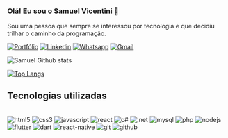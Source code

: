 ### Olá! Eu sou o Samuel Vicentini 👋
Sou uma pessoa que sempre se interessou por tecnologia e que decidiu trilhar o caminho da programação.

[![Portfólio](https://img.shields.io/website?label=SamuelVicentini.com&style=for-the-badge&url=http://samuelvicentini.com.br/)](http://samuelvicentini.com.br/)
[![Linkedin](https://img.shields.io/badge/LinkedIn-0077B5?style=for-the-badge&logo=linkedin&logoColor=white)](https://www.linkedin.com/in/samuel-vicentini-327633262/)
[![Whatsapp](https://img.shields.io/badge/WhatsApp-25D366?style=for-the-badge&logo=whatsapp&logoColor=white)](https://wa.me/5511963101881?text=Ol%C3%A1%2C%20eu%20vi%20o%20seu%20portf%C3%B3lio%20e%20gostaria%20de%20entrar%20em%20contato%21)
[![Gmail](https://img.shields.io/badge/Gmail-D14836?style=for-the-badge&logo=gmail&logoColor=white)](http://samuelvicentini.com.br/#contato)


![Samuel Github stats](https://github-readme-stats-sigma-five.vercel.app/api?username=samuel-vicentini&show_icons=true&theme=tokyonight)

[![Top Langs](https://github-readme-stats-sigma-five.vercel.app/api/top-langs/?username=samuel-vicentini&layout=compact&theme=dracula)](https://github.com/anuraghazra/github-readme-stats)

## Tecnologias utilizadas

<div style="display: inline_block; align='center'"><br/>
    <img  alt="html5" src="https://img.shields.io/badge/HTML5-E34F26?style=for-the-badge&logo=html5&logoColor=white"/>
    <img  alt="css3" src="https://img.shields.io/badge/CSS3-1572B6?style=for-the-badge&logo=css3&logoColor=white"/>
    <img  alt="javascript" src="https://img.shields.io/badge/JavaScript-F7DF1E?style=for-the-badge&logo=javascript&logoColor=black"/>
    <img  alt="react" src="https://img.shields.io/badge/React-20232A?style=for-the-badge&logo=react&logoColor=61DAFB"/>
    <img  alt="c#" src="https://img.shields.io/badge/C%23-239120?style=for-the-badge&logo=c-sharp&logoColor=white"/>    
    <img  alt=".net" src="https://img.shields.io/badge/.NET-5C2D91?style=for-the-badge&logo=.net&logoColor=white"/>
    <img  alt="mysql" src="https://img.shields.io/badge/MySQL-00000F?style=for-the-badge&logo=mysql&logoColor=white"/>
    <img  alt="php" src="https://img.shields.io/badge/PHP-777BB4?style=for-the-badge&logo=php&logoColor=white"/>
    <img  alt="nodejs" src="https://img.shields.io/badge/Node.js-43853D?style=for-the-badge&logo=node.js&logoColor=white"/>
    <img  alt="flutter" src="https://img.shields.io/badge/Flutter-02569B?style=for-the-badge&logo=flutter&logoColor=white"/>
    <img  alt="dart" src="https://img.shields.io/badge/Dart-0175C2?style=for-the-badge&logo=dart&logoColor=white"/>
    <img  alt="react-native" src="https://img.shields.io/badge/React_Native-20232A?style=for-the-badge&logo=react&logoColor=61DAFB"/>
    <img alt="git" src="https://img.shields.io/badge/GIT-E44C30?style=for-the-badge&logo=git&logoColor=white"/>
    <img alt="github" src="https://img.shields.io/badge/GitHub-100000?style=for-the-badge&logo=github&logoColor=white"/>
</div>

               
               
                 
      
                
                 
              
           
               
                 
             
           
          
    
            
              
            
     
              
            
            
           
              
                
                 
                 
                 
                 
                 
                 
                 
                 
              
                 
                 
                 
                 
                 
                 
                 
               
                 
